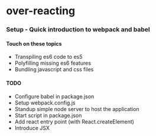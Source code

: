 # over-reacting

### Setup - Quick introduction to webpack and babel

#### Touch on these topics

* Transpiling es6 code to es5
* Polyfilling missing es6 features
* Bundling javascript and css files

#### TODO

* Configure babel in package.json
* Setup webpack.config.js
* Standup simple node server to host the application
* Start script in package.json
* Add react entry point (with React.createElement)
* Introduce JSX